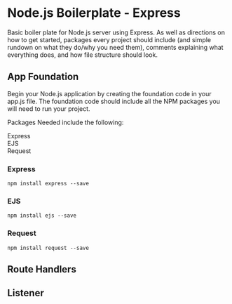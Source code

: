 # Node.js Boilerplate - Express

Basic boiler plate for Node.js server using Express. As well as directions on how to get started, packages every project should include (and simple rundown on what they do/why you need them), comments explaining what everything does, and how file structure should look.

## App Foundation 

Begin your Node.js application by creating the foundation code in your app.js file. The foundation code should include all the NPM packages you will need to run your project.

Packages Needed include the following: 

Express <br />
EJS <br />
Request <br />

### Express 

```
npm install express --save 
```

###  EJS

``` 
npm install ejs --save
```

### Request

``` 
npm install request --save
```



## Route Handlers



## Listener
